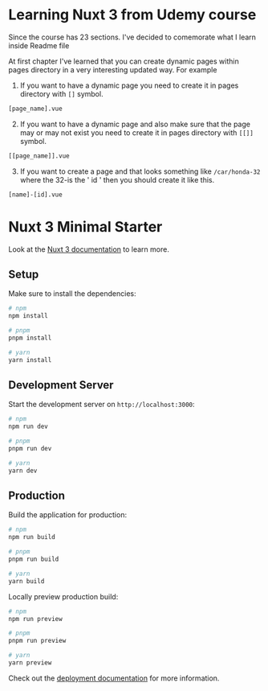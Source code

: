 # Learning Nuxt 3 from Udemy course

Since the course has 23 sections. I've decided to comemorate what I
learn inside Readme file

At first chapter I've learned that you can create dynamic pages within pages directory in a very interesting updated way.
For example
1. If you want to have a dynamic page you need to create it in pages directory with ` [] ` symbol. 
```bash
[page_name].vue
```
2. If you want to have a dynamic page and also make sure that the page may or may not exist you need to create it in pages directory with ` [[]] ` symbol. 
```bash
[[page_name]].vue
```
3. If you want to create a page and that looks something like ` /car/honda-32 ` where the 32-is the ' id ' then you should create it like this. 
```bash
[name]-[id].vue
```

# Nuxt 3 Minimal Starter

Look at the [Nuxt 3 documentation](https://nuxt.com/docs/getting-started/introduction) to learn more.

## Setup

Make sure to install the dependencies:

```bash
# npm
npm install

# pnpm
pnpm install

# yarn
yarn install
```

## Development Server

Start the development server on `http://localhost:3000`:

```bash
# npm
npm run dev

# pnpm
pnpm run dev

# yarn
yarn dev
```

## Production

Build the application for production:

```bash
# npm
npm run build

# pnpm
pnpm run build

# yarn
yarn build
```

Locally preview production build:

```bash
# npm
npm run preview

# pnpm
pnpm run preview

# yarn
yarn preview
```

Check out the [deployment documentation](https://nuxt.com/docs/getting-started/deployment) for more information.